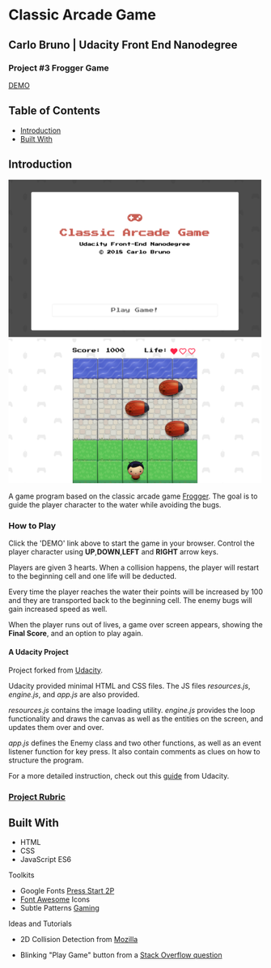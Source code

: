 # Classic Arcade Game

## Carlo Bruno | Udacity Front End Nanodegree
### Project \#3 Frogger Game

[DEMO](https://carlo-bruno.github.io/frontend-nanodegree-arcade-game/)

## Table of Contents

* [Introduction](#introduction)
* [Built With](#built-with)


## Introduction

<img src="images/ss-arcade-game-1.png" width="500">
<img src="images/ss-arcade-game-2.png" width="500">

A game program based on the classic arcade game [Frogger](https://en.wikipedia.org/wiki/Frogger). The goal is to guide the player character to the water while avoiding the bugs.

### How to Play

Click the 'DEMO' link above to start the game in your browser.
Control the player character using **UP**,**DOWN**,**LEFT** and **RIGHT** arrow keys.

Players are given 3 hearts. When a collision happens, the player will restart to the beginning cell and one life will be deducted.

Every time the player reaches the water their points will be increased by 100 and they are transported back to the beginning cell. The enemy bugs will gain increased speed as well.

When the player runs out of lives, a game over screen appears, showing the **Final Score**, and an option to play again.


#### A Udacity Project

Project forked from [Udacity](https://github.com/udacity/frontend-nanodegree-arcade-game).

Udacity provided minimal HTML and CSS files. The JS files _resources.js_, _engine.js_, and _app.js_ are also provided.

_resources.js_ contains the image loading utility. _engine.js_ provides the loop functionality and draws the canvas as well as the entities on the screen, and updates them over and over.

_app.js_ defines the Enemy class and two other functions, as well as an event listener function for key press. It also contain comments as clues on how to structure the program.

For a more detailed instruction, check out this [guide](https://docs.google.com/document/d/1v01aScPjSWCCWQLIpFqvg3-vXLH2e8_SZQKC8jNO0Dc/pub?embedded=true) from Udacity.

### [Project Rubric](https://review.udacity.com/#!/projects/2696458597/rubric)

## Built With

+ HTML
+ CSS
+ JavaScript ES6

Toolkits
+ Google Fonts [Press Start 2P](https://fonts.google.com/specimen/Press+Start+2P)
+ [Font Awesome](https://fontawesome.com/) Icons
+ Subtle Patterns [Gaming](https://www.toptal.com/designers/subtlepatterns/gaming/)

Ideas and Tutorials
+ 2D Collision Detection from [Mozilla](https://developer.mozilla.org/en-US/docs/Games/Techniques/2D_collision_detection)

+ Blinking "Play Game" button from a [Stack Overflow question](https://stackoverflow.com/questions/16344354/how-to-make-blinking-flashing-text-with-css-3)




